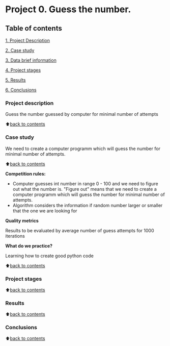 # Project 0. Guess the number.


## Table of contents
[1. Project Description](https://github.com/andrey-mat/data_science/tree/main/project_0/README.md#project-description) 

[2. Case study](https://github.com/andrey-mat/data_science/tree/main/project_0/README.md#case-study)

[3. Data brief information](https://github.com/andrey-mat/data_science/tree/main/project_0/README.md#data-brief-information)

[4. Project stages](https://github.com/andrey-mat/data_science/tree/main/project_0/README.md#project-stages)

[5. Results](https://github.com/andrey-mat/data_science/tree/main/project_0/README.md#results)

[6. Conclusions](https://github.com/andrey-mat/data_science/tree/main/project_0/README.md#conclusions)


### Project description
Guess the number guessed by computer for minimal number of attempts

:arrow_up:[back to contents](https://github.com/andrey-mat/data_science/tree/main/project_0/README.md#table-of-contents)


### Case study
We need to create a computer programm which will guess the number for minimal number of attempts.

:arrow_up:[back to contents](https://github.com/andrey-mat/data_science/tree/main/project_0/README.md#table-of-contents)

**Competition rules:**
- Computer guesses int number in range 0 - 100 and we need to figure out what the number is. "Figure out" means that we need to create a computer programm which will guess the number for minimal number of attempts.
- Algorithm considers the information if random number larger or smaller that the one we are looking for

**Quality metrics**

Results to be evaluated by average number of guess attempts for 1000 iterations

**What do we practice?**

Learning how to create good python code

:arrow_up:[back to contents](https://github.com/andrey-mat/data_science/tree/main/project_0/README.md#table-of-contents)
### Project stages

:arrow_up:[back to contents](https://github.com/andrey-mat/data_science/tree/main/project_0/README.md#table-of-contents)
### Results

:arrow_up:[back to contents](https://github.com/andrey-mat/data_science/tree/main/project_0/README.md#table-of-contents)
### Conclusions

:arrow_up:[back to contents](https://github.com/andrey-mat/data_science/tree/main/project_0/README.md#table-of-contents)